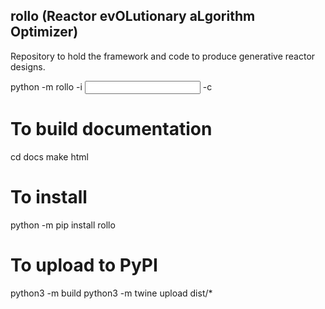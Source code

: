 ## rollo (Reactor evOLutionary aLgorithm Optimizer)
Repository to hold the framework and code to produce generative reactor designs.

python -m rollo -i <input file> -c <checkpoint file>

# To build documentation 
cd docs 
make html

# To install 
python -m pip install rollo

# To upload to PyPI
python3 -m build
python3 -m twine upload dist/*